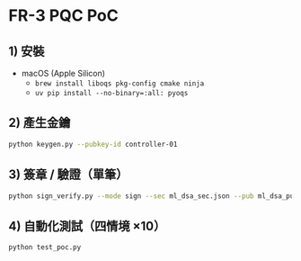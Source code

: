 # FR-3 PQC PoC

## 1) 安裝
- macOS (Apple Silicon)
  - `brew install liboqs pkg-config cmake ninja`
  - `uv pip install --no-binary=:all: pyoqs`

## 2) 產生金鑰
```bash
python keygen.py --pubkey-id controller-01
```
## 3) 簽章 / 驗證（單筆）
```bash
python sign_verify.py --mode sign --sec ml_dsa_sec.json --pub ml_dsa_pub.json --out signed_cmd.json && python sign_verify.py --mode verify --pub ml_dsa_pub.json --in signed_cmd.json
```
## 4) 自動化測試（四情境 ×10）
```bash
python test_poc.py
```
